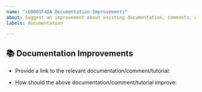 ```yaml
---
name: "\U0001F4DA Documentation Improvements"
about: Suggest an improvement about existing documentation, comments, website or tutorials.
labels: documentation

---
```


## 📚 Documentation Improvements

* Provide a link to the relevant documentation/comment/tutorial:

* How should  the above documentation/comment/tutorial improve:
